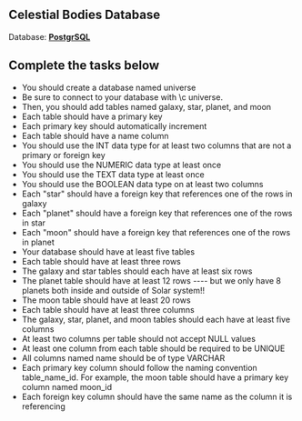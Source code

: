 
Celestial Bodies Database
----------------------------

Database: **[PostgrSQL](https://www.postgresql.org/download/)**

Complete the tasks below
-------------------------------

- You should create a database named universe
- Be sure to connect to your database with \c universe. 
- Then, you should add tables named galaxy, star, planet, and moon
- Each table should have a primary key
- Each primary key should automatically increment
- Each table should have a name column
- You should use the INT data type for at least two columns that are not a primary or foreign key
- You should use the NUMERIC data type at least once
- You should use the TEXT data type at least once
- You should use the BOOLEAN data type on at least two columns
- Each "star" should have a foreign key that references one of the rows in galaxy
- Each "planet" should have a foreign key that references one of the rows in star
- Each "moon" should have a foreign key that references one of the rows in planet
- Your database should have at least five tables
- Each table should have at least three rows
- The galaxy and star tables should each have at least six rows
- The planet table should have at least 12 rows ----  but we only have 8 planets both inside and outside of Solar system!!
- The moon table should have at least 20 rows
- Each table should have at least three columns
- The galaxy, star, planet, and moon tables should each have at least five columns
- At least two columns per table should not accept NULL values
- At least one column from each table should be required to be UNIQUE
- All columns named name should be of type VARCHAR
- Each primary key column should follow the naming convention table_name_id. For example, the moon table should have a primary key column named moon_id
- Each foreign key column should have the same name as the column it is referencing
